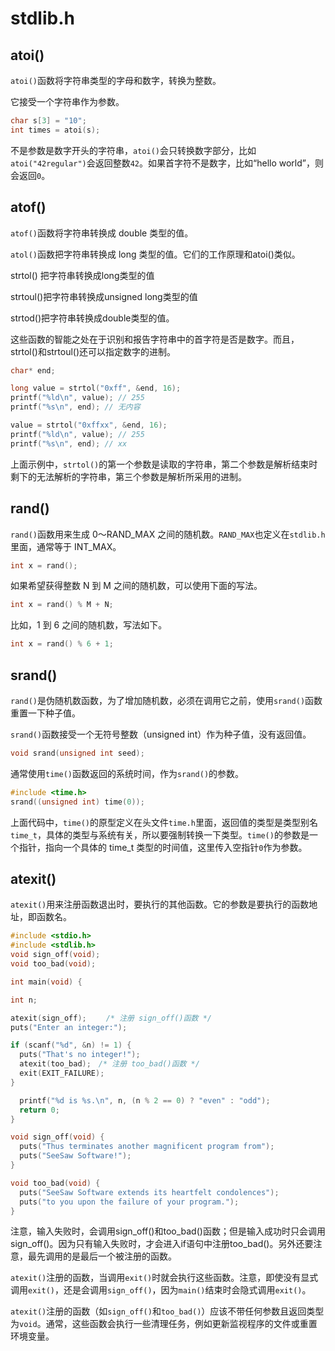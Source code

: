 # stdlib.h

## atoi()

`atoi()`函数将字符串类型的字母和数字，转换为整数。

它接受一个字符串作为参数。

```c
char s[3] = "10";
int times = atoi(s);
```

不是参数是数字开头的字符串，`atoi()`会只转换数字部分，比如`atoi("42regular")`会返回整数`42`。如果首字符不是数字，比如“hello world”，则会返回`0`。

## atof()

`atof()`函数将字符串转换成 double 类型的值。

`atol()`函数把字符串转换成 long 类型的值。它们的工作原理和atoi()类似。

strtol() 把字符串转换成long类型的值

strtoul()把字符串转换成unsigned long类型的值

strtod()把字符串转换成double类型的值。

这些函数的智能之处在于识别和报告字符串中的首字符是否是数字。而且，strtol()和strtoul()还可以指定数字的进制。

```c
char* end;

long value = strtol("0xff", &end, 16);
printf("%ld\n", value); // 255
printf("%s\n", end); // 无内容

value = strtol("0xffxx", &end, 16);
printf("%ld\n", value); // 255
printf("%s\n", end); // xx
```

上面示例中，`strtol()`的第一个参数是读取的字符串，第二个参数是解析结束时剩下的无法解析的字符串，第三个参数是解析所采用的进制。

## rand()

`rand()`函数用来生成 0～RAND_MAX 之间的随机数。`RAND_MAX`也定义在`stdlib.h`里面，通常等于 INT_MAX。

```c
int x = rand();
```

如果希望获得整数 N 到 M 之间的随机数，可以使用下面的写法。

```c
int x = rand() % M + N;
```

比如，1 到 6 之间的随机数，写法如下。

```c
int x = rand() % 6 + 1;
```

## srand()

`rand()`是伪随机数函数，为了增加随机数，必须在调用它之前，使用`srand()`函数重置一下种子值。

`srand()`函数接受一个无符号整数（unsigned int）作为种子值，没有返回值。

```c
void srand(unsigned int seed);
```

通常使用`time()`函数返回的系统时间，作为`srand()`的参数。

```c
#include <time.h>
srand((unsigned int) time(0));
```

上面代码中，`time()`的原型定义在头文件`time.h`里面，返回值的类型是类型别名`time_t`，具体的类型与系统有关，所以要强制转换一下类型。`time()`的参数是一个指针，指向一个具体的 time_t 类型的时间值，这里传入空指针`0`作为参数。

## atexit()

`atexit()`用来注册函数退出时，要执行的其他函数。它的参数是要执行的函数地址，即函数名。

```c
#include <stdio.h>
#include <stdlib.h>
void sign_off(void);
void too_bad(void);

int main(void) {

int n;

atexit(sign_off);　　 /* 注册 sign_off()函数 */
puts("Enter an integer:");

if (scanf("%d", &n) != 1) {
  puts("That's no integer!");
  atexit(too_bad);　/* 注册 too_bad()函数 */
  exit(EXIT_FAILURE);
}

  printf("%d is %s.\n", n, (n % 2 == 0) ? "even" : "odd");
  return 0;
}

void sign_off(void) {
  puts("Thus terminates another magnificent program from");
  puts("SeeSaw Software!");
}

void too_bad(void) {
  puts("SeeSaw Software extends its heartfelt condolences");
  puts("to you upon the failure of your program.");
}
```

注意，输入失败时，会调用sign_off()和too_bad()函数；但是输入成功时只会调用sign_off()。因为只有输入失败时，才会进入if语句中注册too_bad()。另外还要注意，最先调用的是最后一个被注册的函数。

`atexit()`注册的函数，当调用`exit()`时就会执行这些函数。注意，即使没有显式调用`exit()`，还是会调用`sign_off()`，因为`main()`结束时会隐式调用`exit()`。

`atexit()`注册的函数（如`sign_off()`和`too_bad()`）应该不带任何参数且返回类型为`void`。通常，这些函数会执行一些清理任务，例如更新监视程序的文件或重置环境变量。

